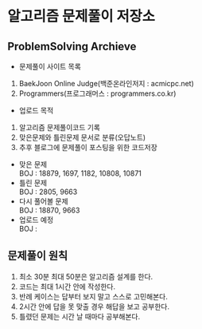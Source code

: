 # 알고리즘 문제풀이 저장소
## ProblemSolving Archieve
- 문제풀이 사이트 목록<br>
1) BaekJoon Online Judge(백준온라인저지 : acmicpc.net)<br>
2) Programmers(프로그래머스 : programmers.co.kr)<br>
- 업로드 목적<br>
1) 알고리즘 문제풀이코드 기록<br>
2) 맞은문제와 틀린문제 문서로 분류(오답노트)<br>
3) 추후 블로그에 문제풀이 포스팅을 위한 코드저장<br>
- 맞은 문제<br>
BOJ : 18879, 1697, 1182, 10808, 10871<br>
- 틀린 문제<br>
BOJ : 2805, 9663<br>
- 다시 풀어볼 문제<br>
BOJ : 18870, 9663<br>
- 업로드 예정<br>
BOJ :<br>
## 문제풀이 원칙
1) 최소 30분 최대 50분은 알고리즘 설계를 한다.<br>
2) 코드는 최대 1시간 안에 작성한다.<br>
3) 반례 케이스는 답부터 보지 말고 스스로 고민해본다.<br>
4) 2시간 안에 답을 못 맞출 경우 해답을 보고 공부한다.<br>
5) 틀렸던 문제는 시간 날 때마다 공부해본다.<br>
